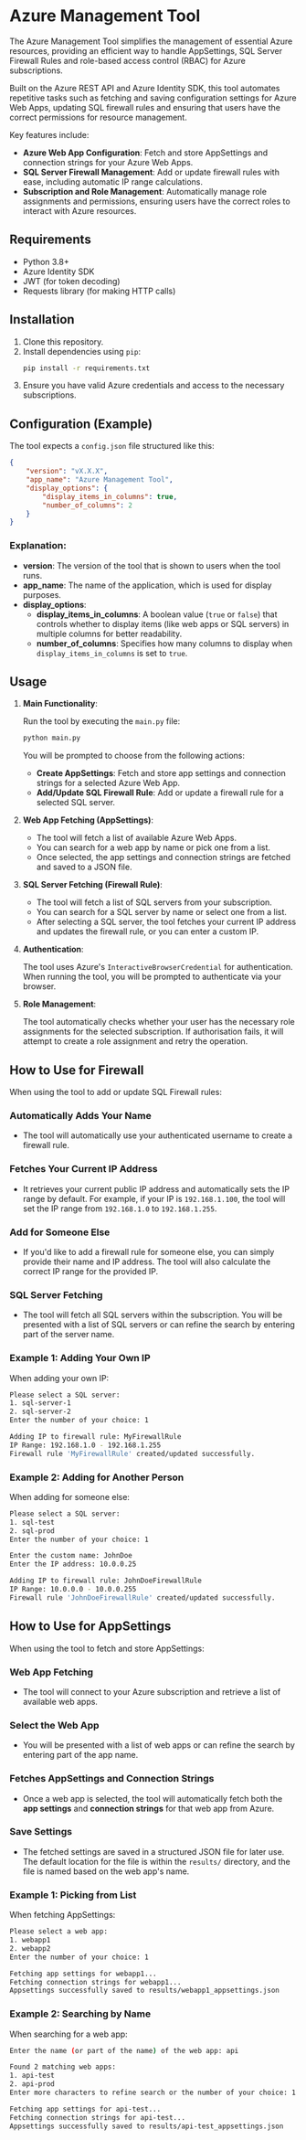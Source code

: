 # Azure Management Tool

The Azure Management Tool simplifies the management of essential Azure resources, providing an efficient way to handle AppSettings, SQL Server Firewall Rules and role-based access control (RBAC) for Azure subscriptions.

Built on the Azure REST API and Azure Identity SDK, this tool automates repetitive tasks such as fetching and saving configuration settings for Azure Web Apps, updating SQL firewall rules and ensuring that users have the correct permissions for resource management.

Key features include:
- **Azure Web App Configuration**: Fetch and store AppSettings and connection strings for your Azure Web Apps.
- **SQL Server Firewall Management**: Add or update firewall rules with ease, including automatic IP range calculations.
- **Subscription and Role Management**: Automatically manage role assignments and permissions, ensuring users have the correct roles to interact with Azure resources.

## Requirements

- Python 3.8+
- Azure Identity SDK
- JWT (for token decoding)
- Requests library (for making HTTP calls)

## Installation

1. Clone this repository.
2. Install dependencies using `pip`:
   ```bash
   pip install -r requirements.txt
   ```
3. Ensure you have valid Azure credentials and access to the necessary subscriptions.

## Configuration (Example)

The tool expects a `config.json` file structured like this:

```json
{
    "version": "vX.X.X",
    "app_name": "Azure Management Tool",
    "display_options": {
        "display_items_in_columns": true,
        "number_of_columns": 2
    }
}
```

### Explanation:

- **version**: The version of the tool that is shown to users when the tool runs.
- **app_name**: The name of the application, which is used for display purposes.
- **display_options**:
  - **display_items_in_columns**: A boolean value (`true` or `false`) that controls whether to display items (like web apps or SQL servers) in multiple columns for better readability.
  - **number_of_columns**: Specifies how many columns to display when `display_items_in_columns` is set to `true`.

## Usage

1. **Main Functionality**:

   Run the tool by executing the `main.py` file:
   ```bash
   python main.py
   ```

   You will be prompted to choose from the following actions:
   - **Create AppSettings**: Fetch and store app settings and connection strings for a selected Azure Web App.
   - **Add/Update SQL Firewall Rule**: Add or update a firewall rule for a selected SQL server.

2. **Web App Fetching (AppSettings)**:
   - The tool will fetch a list of available Azure Web Apps.
   - You can search for a web app by name or pick one from a list.
   - Once selected, the app settings and connection strings are fetched and saved to a JSON file.

3. **SQL Server Fetching (Firewall Rule)**:
   - The tool will fetch a list of SQL servers from your subscription.
   - You can search for a SQL server by name or select one from a list.
   - After selecting a SQL server, the tool fetches your current IP address and updates the firewall rule, or you can enter a custom IP.

4. **Authentication**:
   
   The tool uses Azure's `InteractiveBrowserCredential` for authentication. When running the tool, you will be prompted to authenticate via your browser.

5. **Role Management**:
   
   The tool automatically checks whether your user has the necessary role assignments for the selected subscription. If authorisation fails, it will attempt to create a role assignment and retry the operation.

## How to Use for Firewall

When using the tool to add or update SQL Firewall rules:

### Automatically Adds Your Name
- The tool will automatically use your authenticated username to create a firewall rule.

### Fetches Your Current IP Address
- It retrieves your current public IP address and automatically sets the IP range by default. For example, if your IP is `192.168.1.100`, the tool will set the IP range from `192.168.1.0` to `192.168.1.255`.

### Add for Someone Else
- If you'd like to add a firewall rule for someone else, you can simply provide their name and IP address. The tool will also calculate the correct IP range for the provided IP.

### SQL Server Fetching
- The tool will fetch all SQL servers within the subscription. You will be presented with a list of SQL servers or can refine the search by entering part of the server name.

### Example 1: Adding Your Own IP

When adding your own IP:

```bash
Please select a SQL server:
1. sql-server-1  
2. sql-server-2  
Enter the number of your choice: 1  

Adding IP to firewall rule: MyFirewallRule  
IP Range: 192.168.1.0 - 192.168.1.255  
Firewall rule 'MyFirewallRule' created/updated successfully.
```

### Example 2: Adding for Another Person

When adding for someone else:

```bash
Please select a SQL server:
1. sql-test  
2. sql-prod  
Enter the number of your choice: 1  

Enter the custom name: JohnDoe  
Enter the IP address: 10.0.0.25  

Adding IP to firewall rule: JohnDoeFirewallRule  
IP Range: 10.0.0.0 - 10.0.0.255  
Firewall rule 'JohnDoeFirewallRule' created/updated successfully.
```

## How to Use for AppSettings

When using the tool to fetch and store AppSettings:

### Web App Fetching
- The tool will connect to your Azure subscription and retrieve a list of available web apps.

### Select the Web App
- You will be presented with a list of web apps or can refine the search by entering part of the app name.

### Fetches AppSettings and Connection Strings
- Once a web app is selected, the tool will automatically fetch both the **app settings** and **connection strings** for that web app from Azure.

### Save Settings
- The fetched settings are saved in a structured JSON file for later use. The default location for the file is within the `results/` directory, and the file is named based on the web app's name.

### Example 1: Picking from List

When fetching AppSettings:

```bash
Please select a web app:
1. webapp1  
2. webapp2  
Enter the number of your choice: 1  

Fetching app settings for webapp1...  
Fetching connection strings for webapp1...  
Appsettings successfully saved to results/webapp1_appsettings.json
```

### Example 2: Searching by Name

When searching for a web app:

```bash
Enter the name (or part of the name) of the web app: api

Found 2 matching web apps:
1. api-test  
2. api-prod  
Enter more characters to refine search or the number of your choice: 1  

Fetching app settings for api-test...  
Fetching connection strings for api-test...  
Appsettings successfully saved to results/api-test_appsettings.json
```